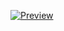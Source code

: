 [![Preview](https://i.ytimg.com/vi/DfeX8q8i1zk/sddefault.jpg)](https://www.youtube.com/watch?v=DfeX8q8i1zk)
